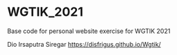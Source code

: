 # WGTIK_2021
Base code for personal website exercise for WGTIK 2021

Dio Irsaputra Siregar
https://disfrigus.github.io/Wgtik/
